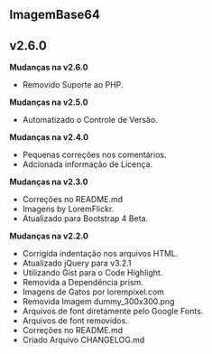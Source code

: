 ## ImagemBase64 ##
## v2.6.0 ##

**Mudanças na v2.6.0**

- Removido Suporte ao PHP.

**Mudanças na v2.5.0**

- Automatizado o Controle de Versão.

**Mudanças na v2.4.0**

- Pequenas correções nos comentários.
- Adcionada informação de Licença.

**Mudanças na v2.3.0**

- Correções no README.md
- Imagens by LoremFlickr.
- Atualizado para Bootstrap 4 Beta.

**Mudanças na v2.2.0**

- Corrigida indentação nos arquivos HTML.
- Atualizado jQuery para v3.2.1
- Utilizando Gist para o Code Highlight.
- Removida a Dependência prism.
- Imagens de Gatos por lorempixel.com
- Removida Imagem dummy_300x300.png
- Arquivos de font diretamente pelo Google Fonts. 
- Arquivos de font removidos.
- Correções no README.md
- Criado Arquivo CHANGELOG.md
